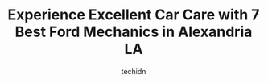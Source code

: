 ---
layout: ampstory
image: https://images.unsplash.com/photo-1626302592106-ad36b003cb39?ixlib=rb-4.0.3&ixid=MnwxMjA3fDB8MHxwaG90by1wYWdlfHx8fGVufDB8fHx8&auto=format&fit=crop&w=640&h=853&q=80
author: techidn
featured: false
description: Searching for the finest Ford Mechanic in Alexandria LA, USA? Look no further than the 7 best Ford Mechanic in the area, where youll find a team of highly qualified professionals ready to h
title: Experience Excellent Car Care with 7 Best Ford Mechanics in Alexandria LA
cover:
   title: Experience Excellent Car Care with 7 Best Ford Mechanics in Alexandria LA
   subtitle: Rickpate
   background: https://images.unsplash.com/photo-1626302592106-ad36b003cb39?ixlib=rb-4.0.3&ixid=MnwxMjA3fDB8MHxwaG90by1wYWdlfHx8fGVufDB8fHx8&auto=format&fit=crop&w=640&h=853&q=80

pages: 
 - layout: thirds
   top: <h1>#1 George Hauks Automotive</h1>
   bottom: "<p>I worked for George for almost a year.  He was always fair to the customer and we always look thoroughly at the vehichles before letting the customer know what was wrong.</p>"
   background: https://www.knot35.com/toplist/wp-content/uploads/2023/06/best-ford-mechanic-1-in-alexandria-la-1685832903.jpeg
   backgroundblur: true
 - layout: thirds
   top: <h1>#2 Vaughn Automotive Of Alexandria</h1>
   bottom: "<p>4441 Jackson St, Alexandria, LA 71303, United States</p>"
   background: https://www.knot35.com/toplist/wp-content/uploads/2023/06/best-ford-mechanic-2-in-alexandria-la-1685832903.jpeg
   cta:
      link: https://www.knot35.com/toplist/experience-excellent-car-care-with-7-best-ford-mechanics-in-alexandria-la/
      text: Experience Excellent Car Care with 7 Best Ford Mechanics in Alexandria LA
 - layout: thirds
   top: <h1>#3 Darrells Auto Service</h1>
   bottom: "<p>6304 Masonic Dr, Alexandria, LA 71301, United States</p>"
   background: https://www.knot35.com/toplist/wp-content/uploads/2023/06/best-ford-mechanic-3-in-alexandria-la-1685832904.jpeg
   cta:
      link: https://www.knot35.com/toplist/experience-excellent-car-care-with-7-best-ford-mechanics-in-alexandria-la/
      text: Experience Excellent Car Care with 7 Best Ford Mechanics in Alexandria LA
 - layout: thirds
   top: <h1>#4 Mikes Auto Repair & Sales</h1>
   bottom: "<p>5972 Ball Ln, Alexandria, LA 71303, United States</p>"
   background: https://images.unsplash.com/photo-1553949345-eb786bb3f7ba?ixlib=rb-4.0.3&ixid=MnwxMjA3fDB8MHxwaG90by1wYWdlfHx8fGVufDB8fHx8&auto=format&fit=crop&w=640&h=853&q=80
   cta:
      link: https://www.knot35.com/toplist/experience-excellent-car-care-with-7-best-ford-mechanics-in-alexandria-la/
      text: Experience Excellent Car Care with 7 Best Ford Mechanics in Alexandria LA
 - layout: thirds
   top: <h1>#5 Ricks Auto Repairs & Used Cars</h1>
   bottom: "<p>3621 Lee St, Alexandria, LA 71302, United States</p>"
   background: https://images.unsplash.com/photo-1595364397663-fca4f075d796?ixlib=rb-4.0.3&ixid=MnwxMjA3fDB8MHxwaG90by1wYWdlfHx8fGVufDB8fHx8&auto=format&fit=crop&w=640&h=853&q=80
   cta:
      link: https://www.knot35.com/toplist/experience-excellent-car-care-with-7-best-ford-mechanics-in-alexandria-la/
      text: Experience Excellent Car Care with 7 Best Ford Mechanics in Alexandria LA
 - layout: thirds
   top: <h1>#6 First Choice Automotive</h1>
   bottom: "<p>1511 MacArthur Dr, Alexandria, LA 71301, United States</p>"
   background: https://images.unsplash.com/photo-1564951434112-64d74cc2a2d7?ixlib=rb-4.0.3&ixid=MnwxMjA3fDB8MHxwaG90by1wYWdlfHx8fGVufDB8fHx8&auto=format&fit=crop&w=640&h=853&q=80
   cta:
      link: https://www.knot35.com/toplist/experience-excellent-car-care-with-7-best-ford-mechanics-in-alexandria-la/
      text: Experience Excellent Car Care with 7 Best Ford Mechanics in Alexandria LA
 - layout: thirds
   top: <h1>#7 Freeman Auto Service</h1>
   bottom: "<p>1924 N Bolton Ave, Alexandria, LA 71303, United States</p>"
   background: https://images.unsplash.com/photo-1489648022186-8f49310909a0?ixlib=rb-4.0.3&ixid=MnwxMjA3fDB8MHxwaG90by1wYWdlfHx8fGVufDB8fHx8&auto=format&fit=crop&w=640&h=853&q=80
   cta:
      link: https://www.knot35.com/toplist/experience-excellent-car-care-with-7-best-ford-mechanics-in-alexandria-la/
      text: Experience Excellent Car Care with 7 Best Ford Mechanics in Alexandria LA
 - layout: thirds
   middle: Continue reading...
   background: https://images.unsplash.com/photo-1509114397022-ed747cca3f65?ixlib=rb-4.0.3&ixid=MnwxMjA3fDB8MHxwaG90by1wYWdlfHx8fGVufDB8fHx8&auto=format&fit=crop&w=640&h=853&q=80
   cta:
      link: https://www.knot35.com/toplist/experience-excellent-car-care-with-7-best-ford-mechanics-in-alexandria-la/
      text: Experience Excellent Car Care with 7 Best Ford Mechanics in Alexandria LA
      
---